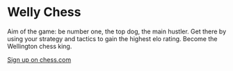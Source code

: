 # Welly Chess

Aim of the game: be number one, the top dog, the main hustler. Get there by using your strategy and tactics to gain the highest elo rating. Become the Wellington chess king.

[Sign up on chess.com](http://www.chess.com/)
